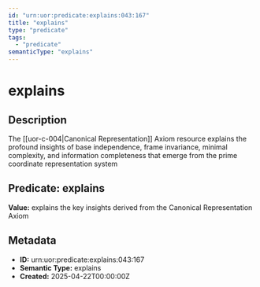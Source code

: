 ```yaml
---
id: "urn:uor:predicate:explains:043:167"
title: "explains"
type: "predicate"
tags:
  - "predicate"
semanticType: "explains"
---
```


# explains

## Description

The [[uor-c-004|Canonical Representation]] Axiom resource explains the profound insights of base independence, frame invariance, minimal complexity, and information completeness that emerge from the prime coordinate representation system

## Predicate: explains

**Value:** explains the key insights derived from the Canonical Representation Axiom

## Metadata

- **ID:** urn:uor:predicate:explains:043:167
- **Semantic Type:** explains
- **Created:** 2025-04-22T00:00:00Z
